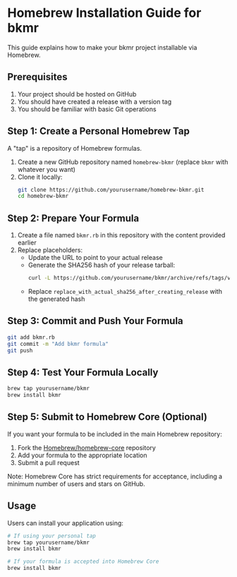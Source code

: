 # Homebrew Installation Guide for bkmr

This guide explains how to make your bkmr project installable via Homebrew.

## Prerequisites

1. Your project should be hosted on GitHub
2. You should have created a release with a version tag
3. You should be familiar with basic Git operations

## Step 1: Create a Personal Homebrew Tap

A "tap" is a repository of Homebrew formulas.

1. Create a new GitHub repository named `homebrew-bkmr` (replace `bkmr` with whatever you want)
2. Clone it locally:
   ```bash
   git clone https://github.com/yourusername/homebrew-bkmr.git
   cd homebrew-bkmr
   ```

## Step 2: Prepare Your Formula

1. Create a file named `bkmr.rb` in this repository with the content provided earlier
2. Replace placeholders:
   - Update the URL to point to your actual release
   - Generate the SHA256 hash of your release tarball:
     ```bash
     curl -L https://github.com/yourusername/bkmr/archive/refs/tags/v0.1.0.tar.gz | shasum -a 256
     ```
   - Replace `replace_with_actual_sha256_after_creating_release` with the generated hash

## Step 3: Commit and Push Your Formula

```bash
git add bkmr.rb
git commit -m "Add bkmr formula"
git push
```

## Step 4: Test Your Formula Locally

```bash
brew tap yourusername/bkmr
brew install bkmr
```

## Step 5: Submit to Homebrew Core (Optional)

If you want your formula to be included in the main Homebrew repository:

1. Fork the [Homebrew/homebrew-core](https://github.com/Homebrew/homebrew-core) repository
2. Add your formula to the appropriate location
3. Submit a pull request

Note: Homebrew Core has strict requirements for acceptance, including a minimum number of users and stars on GitHub.

## Usage

Users can install your application using:

```bash
# If using your personal tap
brew tap yourusername/bkmr
brew install bkmr

# If your formula is accepted into Homebrew Core
brew install bkmr
```